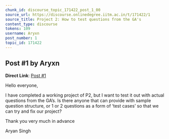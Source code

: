 ```yaml
---
chunk_id: discourse_topic_171422_post_1_00
source_url: https://discourse.onlinedegree.iitm.ac.in/t/171422/1
source_title: Project 2: How to test questions from the GA's
content_type: discourse
tokens: 109
username: Aryxn
post_number: 1
topic_id: 171422
---
```


## Post #1 by Aryxn

**Direct Link**: [Post #1](https://discourse.onlinedegree.iitm.ac.in/t/171422/1)

Hello everyone,

I have completed a working project of P2, but I want to test it out with actual questions from the GA’s. Is there anyone that can provide with sample question structure, or 1 or 2 questions as a form of ‘test cases’ so that we can try and fix our project?

Thank you very much in advance

Aryan Singh
